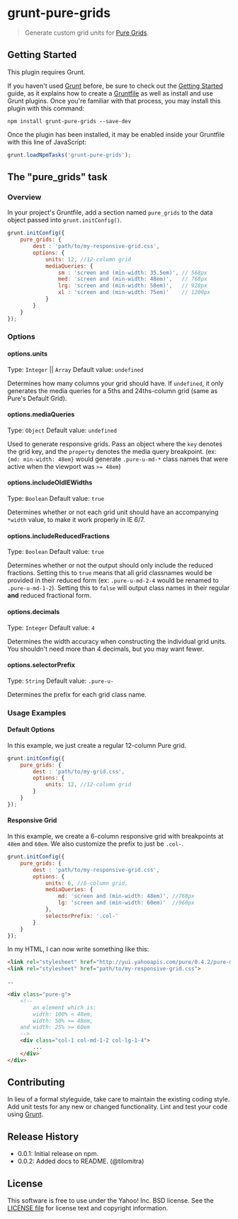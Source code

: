 # grunt-pure-grids

> Generate custom grid units for [Pure Grids](http://purecss.io/grids).

## Getting Started
This plugin requires Grunt.

If you haven't used [Grunt](http://gruntjs.com/) before, be sure to check out the [Getting Started](http://gruntjs.com/getting-started) guide, as it explains how to create a [Gruntfile](http://gruntjs.com/sample-gruntfile) as well as install and use Grunt plugins. Once you're familiar with that process, you may install this plugin with this command:

```shell
npm install grunt-pure-grids --save-dev
```

Once the plugin has been installed, it may be enabled inside your Gruntfile with this line of JavaScript:

```js
grunt.loadNpmTasks('grunt-pure-grids');
```

## The "pure_grids" task

### Overview
In your project's Gruntfile, add a section named `pure_grids` to the data object passed into `grunt.initConfig()`.

```js
grunt.initConfig({
    pure_grids: {
        dest : 'path/to/my-responsive-grid.css',
        options: {
            units: 12, //12-column grid
            mediaQueries: {
                sm : 'screen and (min-width: 35.5em)', // 568px
                med: 'screen and (min-width: 48em)',   // 768px
                lrg: 'screen and (min-width: 58em)',   // 928px
                xl : 'screen and (min-width: 75em)'    // 1200px
            }
        }
    }
});
```

### Options

#### options.units
Type: `Integer` || `Array`
Default value: `undefined`

Determines how many columns your grid should have. If `undefined`, it only generates the media queries for a 5ths and 24ths-column grid (same as Pure's Default Grid).

#### options.mediaQueries
Type: `Object`
Default value: `undefined`

Used to generate responsive grids. Pass an object where the `key` denotes the grid key, and the `property` denotes the media query breakpoint. (ex: `{md: min-width: 48em}` would generate `.pure-u-md-*` class names that were active when the viewport was `>= 48em`)

#### options.includeOldIEWidths
Type: `Boolean`
Default value: `true`

Determines whether or not each grid unit should have an accompanying `*width` value, to make it work properly in IE 6/7.

#### options.includeReducedFractions
Type: `Boolean`
Default value: `true`

Determines whether or not the output should only include the reduced fractions. Setting this to `true` means that all grid classnames would be provided in their reduced form (ex: `.pure-u-md-2-4` would be renamed to `.pure-u-md-1-2`). Setting this to `false` will output class names in their regular **and** reduced fractional form.

#### options.decimals
Type: `Integer`
Default value: `4`

Determines the width accuracy when constructing the individual grid units. You shouldn't need more than 4 decimals, but you may want fewer.

#### options.selectorPrefix
Type: `String`
Default value: `.pure-u-`

Determines the prefix for each grid class name.



### Usage Examples

#### Default Options
In this example, we just create a regular 12-column Pure grid.

```js
grunt.initConfig({
    pure_grids: {
        dest : 'path/to/my-grid.css',
        options: {
            units: 12, //12-column grid
        }
    }
});
```

#### Responsive Grid
In this example, we create a 6-column responsive grid with breakpoints at `48em` and `60em`. We also customize the prefix to just be `.col-`.

```js
grunt.initConfig({
    pure_grids: {
        dest : 'path/to/my-responsive-grid.css',
        options: {
            units: 6, //6-column grid,
            mediaQueries: {
                md: 'screen and (min-width: 48em)', //768px
                lg: 'screen and (min-width: 60em)'  //960px
            },
            selectorPrefix: '.col-'
        }
    }
});
```

In my HTML, I can now write something like this:

```html
<link rel="stylesheet" href="http://yui.yahooapis.com/pure/0.4.2/pure-min.css">
<link rel="stylesheet" href="path/to/my-responsive-grid.css">

..

<div class="pure-g">
    <!--
        an element which is:
        width: 100% < 48em,
        width: 50% >= 48em,
    and width: 25% >= 60em
    -->
    <div class="col-1 col-md-1-2 col-lg-1-4">
        ...
    </div>
</div>

```

## Contributing
In lieu of a formal styleguide, take care to maintain the existing coding style. Add unit tests for any new or changed functionality. Lint and test your code using [Grunt](http://gruntjs.com/).

## Release History

* 0.0.1: Initial release on npm.
* 0.0.2: Added docs to README. (@tilomitra)

## License
This software is free to use under the Yahoo! Inc. BSD license.
See the [LICENSE file][] for license text and copyright information.

[LICENSE file]: https://github.com/ericf/grunt-pure-grids/blob/master/LICENSE
